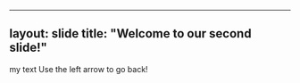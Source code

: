  ---
layout: slide
title: "Welcome to our second slide!"
---
my text
Use the left arrow to go back!
